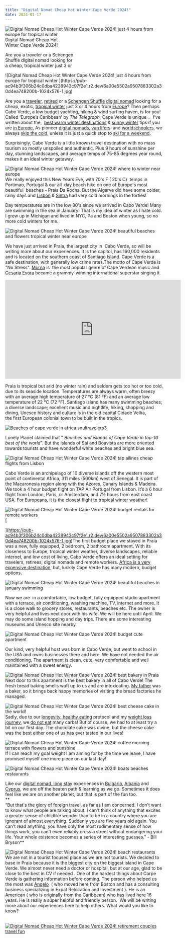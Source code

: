 ```yaml
---
title: "Digital Nomad Cheap Hot Winter Cape Verde 2024!"
date: 2024-01-17
---
```


![Digital Nomad Cheap Hot Winter Cape Verde 2024! just 4 hours from europe for tropical winter ](https://pub-ac94b3f306b24c0dba4238943c97f2e1.r2.dev/deb65fb59b9630f247e24ae700551dca-scaled.jpg)Digital Nomad Cheap Hot  
Winter Cape Verde 2024!  
  
Are you a traveler or a Schengen  
Shuffle digital nomad looking for  
a cheap, tropical winter just 3 or 

<!--more--> ![Digital Nomad Cheap Hot Winter Cape Verde 2024! just 4 hours from europe for tropical winter ](https://pub-ac94b3f306b24c0dba4238943c97f2e1.r2.dev/6a00e5502a9507883302a30d4ea748200b-1024x576-1.jpg)  
Are you a [traveler](http://soultravelers3new.local/2021/10/ready-for-post-pandemic-boomer-empty-nest-travel-.html), [retired](http://soultravelers3new.local/2022/03/retirement-traveling-around-the-world.html) or a [Schengen Shuffle](http://soultravelers3new.local/2023/05/what-is-schengen-shuffle-travel-how-to-do-it.html) [digital nomad](http://soultravelers3new.local/2009/04/how-to-travel-the-world-as-a-digital-nomad-family.html) looking for a cheap, exotic, [tropical winter](http://soultravelers3new.local/2011/01/tropical-winter-home-in-penang-malaysia-location-indenpendent-digital-nomad-long-term-travel-tips-.html) just 3 or 4 hours from [Europe](http://soultravelers3new.local/2022/07/cheapest-way-to-travel-europe-budget-travel-must-read.html)? Then perhaps Cabo Verde, a low budget yachting, hiking & wind surfing haven, is for you! Called ‘Europe’s Caribbean’ by _The Telegraph,_ Cape Verde is unique_._ I've written about the,  [best warm winter destinations](http://soultravelers3new.local/2022/11/best-warm-winter-digital-nomad-destinations-.html) & [sunny winter](http://soultravelers3new.local/2023/12/top-8-warmest-winter-places-in-or-near-europe-for-digital-nomads-travel.html#more) tips if you are [in Europe.](http://soultravelers3new.local/2023/09/diy-luxury-glamping-near-barcelona-.html) As pioneer [digital nomads](http://soultravelers3new.local/2022/09/vacation-vs-full-time-travel-digital-nomad-lifestyle.html), [van lifers](http://soultravelers3new.local/2022/06/tiny-house-on-wheels-vintage-rv-remodel-.html#more)  and [worldschoolers](http://soultravelers3new.local/2013/01/world-school-education-at-its-best-.html), we always [skip the cold,](http://soultravelers3new.local/2013/02/winter-camping-in-europe.html) unless it is just a quick stop to [ski for a weekend](http://soultravelers3new.local/2012/12/skiing-in-southern-spain.html).  
  
Surprisingly, Cabo Verde is a little known travel destination with no mass tourism so mostly unspoiled and authentic. Plus 9 hours of sunshine per day, stunning landscapes, and average temps of 75-85 degrees year round, makes it an ideal winter getaway.    
  
![Digital Nomad Cheap Hot Winter Cape Verde 2024! where to winter near europe ](https://pub-ac94b3f306b24c0dba4238943c97f2e1.r2.dev/6a00e5502a9507883302a30d4ea748200b-1024x576-1.jpg)  
We really enjoyed this New Years Eve, with 70's F ( 20's C)  temps in Portimao, Portugal & our all  day beach hike on one of Europe's most beautiful  beaches - Praia Da Rocha. But the Algarve did have some colder, rainy days and [Lisbon](http://soultravelers3new.local/2008/07/portuguese-day.html) & [Sintra](http://soultravelers3new.local/2008/07/scintillating-s.html) had very cold mornings in the forties!  
  
Day temperatures are in the low 80's since we arrived in Cabo Verde! Many are swimming in the sea in January! That is my idea of winter as I hate cold. I grew up in Michigan and lived in NYC, Pa and Boston when young, so no more cold winters for me. 

![Digital Nomad Cheap Hot Winter Cape Verde 2024! beautiful beaches and flowers tropical winter near europe   ](https://pub-ac94b3f306b24c0dba4238943c97f2e1.r2.dev/6a00e5502a9507883302a30d4ea748200b-1024x576-1.jpg)

We have just arrived in Praia, the largest city in  Cabo Verde, so will be writing more about our experiences. It is the capitol, has 160,000 residents and is located on the southern coast of Santiago Island. Cape Verde is a safe destination, with generally low crime rates.The motto of Cape Verde is "No Stress". [Morna](https://www.youtube.com/watch?v=dwmVmOa_-qw) is  the most popular genre of Cape Verdean music and [Cesaria Evora](https://www.youtube.com/watch?v=3SVER-bHVgU) became a grammy-winning international superstar singing it. 

<iframe allow="accelerometer; autoplay; clipboard-write; encrypted-media; gyroscope; picture-in-picture; web-share" allowfullscreen frameborder="0" height="315" src="https://www.youtube.com/embed/qzGNLXVgc28?si=vqUiaSB1v1xbUsk3" title="YouTube video player" width="560"></iframe>

Praia is tropical but arid (no winter rain) and seldom gets too hot or too cold, due to its seaside location. Temperatures are always warm, often breezy with an average high temperature of 27 °C (81 °F) and an average low temperature of 22 °C (72 °F). Santiago island has many swimming beaches; a diverse landscape; excellent music and nightlife, hiking, shopping and dining. Unesco history and culture is in the old capital Cidade Velha, the first European colonial town to be built in the tropics.  
  
![Beaches of cape verde in africa soultravelers3](https://pub-ac94b3f306b24c0dba4238943c97f2e1.r2.dev/6a00e5502a9507883302a30d4ea748200b-1024x576-1.jpg)  
  
Lonely Planet claimed that " _Beaches and islands of Cape Verde in top-10 best of the world"._ But the islands of Sal and Boavista are more oriented towards tourists and have wonderful white beaches and bright blue sea.

  
![Digital Nomad Cheap Hot Winter Cape Verde 2024! tap ailines cheap flights from Lisbon](https://pub-ac94b3f306b24c0dba4238943c97f2e1.r2.dev/6a00e5502a9507883302a30d4ea748200b-1024x576-1.jpg)

  
Cabo Verde is an archipelago of 10 diverse islands off the western most point of continental Africa, 311 miles (500km) west of Senegal. It is part of the Macaronesia region along with the Azores, Canary Islands & Madeira. We took a 4 hour budget flight on TAP Air Portugal from Lisbon. It’s a 6 hour flight from London, Paris, or Amsterdam, and 7½ hours from east coast USA. For Europeans, it is the closest flight to tropical winter weather!  
  
[](https://pub-ac94b3f306b24c0dba4238943c97f2e1.r2.dev/6a00e5502a9507883302a30d4ea748200b-1024x576-1.jpg)![Digital Nomad Cheap Hot Winter Cape Verde 2024! budget rentals for remote workers ](https://pub-ac94b3f306b24c0dba4238943c97f2e1.r2.dev/6a00e5502a9507883302a30d4ea748200b-1024x576-1.jpg)[  
  
](https://pub-ac94b3f306b24c0dba4238943c97f2e1.r2.dev/6a00e5502a9507883302a30d4ea748200b-1024x576-1.jpg)The first budget place we stayed in Praia was a new, fully equipped, 2 bedroom, 2 bathroom apartment. With its closeness to Europe, tropical winter weather, diverse landscapes, reliable internet, and low cost of living, Cabo Verde offers an ideal setting for travelers, retirees, digital nomads and remote workers. [Africa is a very expensive destination](https://theworldpursuit.com/traveling-africa-expensive/), but, luckily Cape Verde has many modern, budget options.  

![Digital Nomad Cheap Hot Winter Cape Verde 2024! beautiful beaches in january swimming ](https://pub-ac94b3f306b24c0dba4238943c97f2e1.r2.dev/6a00e5502a9507883302a30d4ea748200b-1024x576-1.jpg)

Now we are  in a comfortable, low budget, fully equipped studio apartment with a terrace, air conditioning, washing machine, TV, internet and more. It is a close walk to grocery stores, restaurants, beaches etc. The owner is very helpful and lives next door with his wife. We will be here until April. We may do some island hopping and day trips. There are some interesting museums and Unesco site nearby. 

  
![Digital Nomad Cheap Hot Winter Cape Verde 2024! budget cute apartment ](https://pub-ac94b3f306b24c0dba4238943c97f2e1.r2.dev/6a00e5502a9507883302a30d4ea748200b-1024x576-1.jpg)

Our kind, very helpful host was born in Cabo Verde, but went to school in the USA and owns businesses there and here. We have not needed the air conditioning. The apartment is clean, cute, very comfortable and well maintained with a sweet energy.   
  
![Digital Nomad Cheap Hot Winter Cape Verde 2024! best bakery in Praia ](https://pub-ac94b3f306b24c0dba4238943c97f2e1.r2.dev/6a00e5502a9507883302a30d4ea748200b-1024x576-1.jpg)  
Next door to this apartment is the best bakery in all of Cabo Verde! The fresh bread baking smells waft up to us and are intoxicating. [My father](http://soultravelers3new.local/2012/05/what-i-learned-from-my-father.html) was a baker, so it brings back happy memories of visiting the bread factories he managed.    
  
![Digital Nomad Cheap Hot Winter Cape Verde 2024! best cheese cake in the world!](https://pub-ac94b3f306b24c0dba4238943c97f2e1.r2.dev/6a00e5502a9507883302a30d4ea748200b-1024x576-1.jpg)  
Sadly, due to our [longevity, healthy eating](http://soultravelers3new.local/2022/06/my-weight-journey-down-135lbs-612-kilos.html) protocol and my [weight loss journey](http://soultravelers3new.local/2023/03/how-i-lost-170lbs77-kilos-at-70.html#more), we [do not eat](http://soultravelers3new.local/2023/03/health-benefits-of-sun-barefoot-beach-walk.html) many carbs! But of course, we had to at least try a bit on our first day. The chocolate cake was divine, but the cheese cake was the best either one of us has ever tasted in our lives!   
  
![Digital Nomad Cheap Hot Winter Cape Verde 2024! coffee morning terrace with flowers and sunshine](https://pub-ac94b3f306b24c0dba4238943c97f2e1.r2.dev/481a3b770627741a807caa677f7023a1-scaled.jpg)  
If I can reach my goal weight I am aiming for by the time we leave, I have promised myself one more piece on our last day!   
  
![Digital Nomad Cheap Hot Winter Cape Verde 2024! boats beaches restaurants](https://pub-ac94b3f306b24c0dba4238943c97f2e1.r2.dev/6a00e5502a9507883302a30d4ea748200b-1024x576-1.jpg)  
  
Like our [digital nomad, long stay](http://soultravelers3new.local/2022/09/vacation-vs-full-time-travel-digital-nomad-lifestyle.html#more) experiences in [Bulgaria](http://soultravelers3new.local/2022/08/-europes-cheapest-digital-nomad-haven-bansko.html#more), [Albania](http://soultravelers3new.local/2023/11/meeting-a-rock-star-jazz-musician-traveling-.html) and [Cyprus](http://soultravelers3new.local/2023/02/larnaca-travel-tips-.html), we are off the beaten path & learning as we go. Sometimes it does feel like we are on another planet, but that is part of the fun too.   
**  
“But that's the glory of foreign travel, as far as I am concerned. I don't want to know what people are talking about. I can't think of anything that excites a greater sense of childlike wonder than to be in a country where you are ignorant of almost everything. Suddenly you are five years old again. You can't read anything, you have only the most rudimentary sense of how things work, you can't even reliably cross a street without endangering your life. Your whole existence becomes a series of interesting guesses.” - Bill Bryson**

  
  
![Digital Nomad Cheap Hot Winter Cape Verde 2024! beach restaurants](https://pub-ac94b3f306b24c0dba4238943c97f2e1.r2.dev/6a00e5502a9507883302a30d4ea748200b-1024x576-1.jpg)  
We are not in a tourist focused place as we are not tourists. We decided to base in Praia because it is the biggest city on the biggest island in Cape Verde. We almost never need a doctor or hospital, but at our age, glad to be close to the best in CV if needed . One of the hardest things about Carpe Verde is gathering information before coming. The person who helped us the most was [Angelo](https://www.expat.com/forum/profile.php?id=269596)  ( who moved here from Boston and has a consulting business specializing in Expat Relocation and Investment ). He is an American ( who is originally from the Caribbean) who has lived here 16 years. He is really a super helpful and friendly person.  We will be writing more about our experiences here to help others. What would you like to know?

[  
![Digital Nomad Cheap Hot Winter Cape Verde 2024! retirement couples travel fun](https://pub-ac94b3f306b24c0dba4238943c97f2e1.r2.dev/6a00e5502a9507883302c8d3a836d1200b-500wi.jpg "Digital Nomad Cheap Hot Winter Cape Verde 2024! retirement couples travel fun")](https://pub-ac94b3f306b24c0dba4238943c97f2e1.r2.dev/5d6593ac581d4a6107fba7ab0fc049c3-scaled.jpg)
